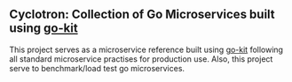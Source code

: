 ## Cyclotron: Collection of Go Microservices built using [go-kit](https://github.com/go-kit/kit)

This project serves as a microservice reference built using [go-kit](https://github.com/go-kit/kit) following all standard microservice practises for production use. Also, this project serve to benchmark/load test go microservices.
